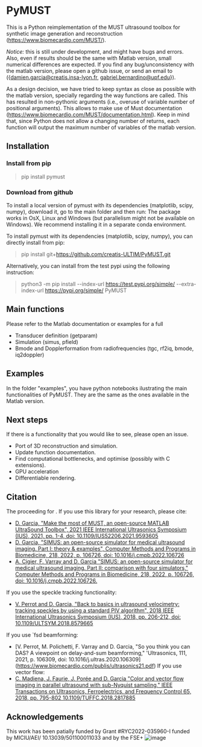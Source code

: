 # PyMUST
This is a Python reimplementation of the MUST ultrasound toolbox for synthetic image generation and reconstruction (https://www.biomecardio.com/MUST/).

*Notice:* this is still under development, and might have bugs and errors. Also, even if results should be the same with Matlab version, small numerical differences are expected. If you find any bug/unconsistency with the matlab version, please open a github issue, or send an email to ({damien.garcia@creatis.insa-lyon.fr, gabriel.bernardino@upf.edu}). 

As a design decision, we have tried to keep syntax as close as possible with the matlab version, specially regarding the way functions are called. This has resulted in non-pythonic arguments (i.e., overuse of variable number of positional arguments). This allows to make use of Must documentation (https://www.biomecardio.com/MUST/documentation.html). Keep in mind that, since Python does not allow a changing number of returns, each function will output the maximum number of variables of the matlab version.

## Installation
### Install from pip
> pip install pymust

### Download from github
To install a local version of pymust with its dependencies (matplotlib, scipy, numpy), download it, go to the main folder and then run:
The package works in OsX, Linux and Windows (but parallelism might not be available on Windows). We recommend installing it in a separate conda environment.

To install pymust with its dependencies (matplotlib, scipy, numpy), you can directly install from pip:
> pip install git+https://github.com/creatis-ULTIM/PyMUST.git

Alternatively, you can install from the test pypi using the following instruction:
> python3 -m pip install --index-url https://test.pypi.org/simple/ --extra-index-url https://pypi.org/simple/ PyMUST

## Main functions
Please refer to the Matlab documentation or examples for a full
- Transducer definition (getparam)
- Simulation (simus, pfield)
- Bmode and Dopplerformation from radiofrequencies (tgc, rf2iq, bmode, iq2doppler)

## Examples
In the folder "examples", you have python notebooks ilustrating the main functionalities of PyMUST. They are the same as the ones available in the Matlab version.

## Next steps
If there is a functionality that you would like to see, please open an issue.
- Port of 3D reconstruction and simulation.
- Update function documentation.
- Find computational bottlenecks, and optimise (possibly with C extensions).
- GPU acceleration
- Differentiable rendering.

## Citation
The proceeding for . If you use this library for your research, please cite:

- [D. Garcia, "Make the most of MUST, an open-source MATLAB UltraSound Toolbox", 2021 IEEE International Ultrasonics Symposium (IUS), 2021, pp. 1-4, doi: 10.1109/IUS52206.2021.9593605](https://www.biomecardio.com/publis/ius21.pdf)
- [D. Garcia, "SIMUS: an open-source simulator for medical ultrasound imaging. Part I: theory & examples", Computer Methods and Programs in Biomedicine, 218, 2022, p. 106726, doi: 10.1016/j.cmpb.2022.106726](https://www.biomecardio.com/publis/cmpb22.pdf)
- [A. Cigier, F. Varray and D. Garcia "SIMUS: an open-source simulator for medical ultrasound imaging. Part II: comparison with four simulators," Computer Methods and Programs in Biomedicine, 218, 2022, p. 106726, doi: 10.1016/j.cmpb.2022.106726.](www.biomecardio.com/publis/cmpb22a.pdf)
  
If you use the speckle tracking functionality:
- [V. Perrot and D. Garcia, "Back to basics in ultrasound velocimetry: tracking speckles by using a standard PIV algorithm", 2018 IEEE International Ultrasonics Symposium (IUS), 2018, pp. 206-212, doi: 10.1109/ULTSYM.2018.8579665](https://www.biomecardio.com/publis/ius18.pdf)

If you use `fsd beamforming:
- [V. Perrot, M. Polichetti, F. Varray and D. Garcia, "So you think you can DAS? A viewpoint on delay-and-sum beamforming," 'Ultrasonics, 111, 2021, p. 106309, doi: 10.1016/j.ultras.2020.106309] (https://www.biomecardio.com/publis/ultrasonics21.pdf)
If you use vector flow:
- [C. Madiena, J. Faurie, J. Porée and D. Garcia "Color and vector flow imaging in parallel ultrasound with sub-Nyquist sampling," IEEE Transactions on Ultrasonics, Ferroelectrics, and Frequency Control 65, 2018, pp. 795-802 10.1109/TUFFC.2018.2817885](https://hal.science/hal-01988025/)

## Acknowledgements
This work has been patially funded by Grant #RYC2022-035960-I funded by MICIU/AEI/ 10.13039/501100011033 and by the FSE+
![image](https://github.com/user-attachments/assets/31c21398-2c34-421c-a3a0-1e628ab5d0cd)
            

